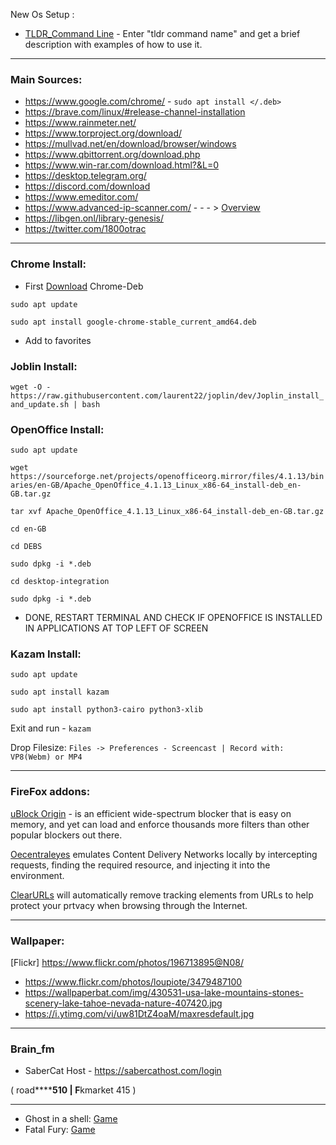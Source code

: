 New Os Setup :

* [TLDR_Command Line](https://github.com/tldr-pages/tldr) - Enter "tldr command name" and get a brief description with examples of how to use it.

***

### Main Sources:

* https://www.google.com/chrome/ - ```sudo apt install </.deb>```
* https://brave.com/linux/#release-channel-installation
* https://www.rainmeter.net/
* https://www.torproject.org/download/
* https://mullvad.net/en/download/browser/windows
* https://www.qbittorrent.org/download.php
* https://www.win-rar.com/download.html?&L=0
* https://desktop.telegram.org/
* https://discord.com/download
* https://www.emeditor.com/
* https://www.advanced-ip-scanner.com/ - - - > [Overview](https://www.huntandhackett.com/blog/advanced-ip-scanner-the-preferred-scanner-in-the-apt-toolbox)
* https://libgen.onl/library-genesis/
* https://twitter.com/1800otrac

* * *

### Chrome Install: 

* First [Download](https://www.google.com/chrome/) Chrome-Deb

```sudo apt update```

```sudo apt install google-chrome-stable_current_amd64.deb```

* Add to favorites 

### Joblin Install:

```wget -O - https://raw.githubusercontent.com/laurent22/joplin/dev/Joplin_install_and_update.sh | bash```

### OpenOffice Install:

```sudo apt update```

```wget https://sourceforge.net/projects/openofficeorg.mirror/files/4.1.13/binaries/en-GB/Apache_OpenOffice_4.1.13_Linux_x86-64_install-deb_en-GB.tar.gz```

```tar xvf Apache_OpenOffice_4.1.13_Linux_x86-64_install-deb_en-GB.tar.gz```

```cd en-GB```

```cd DEBS```

```sudo dpkg -i *.deb```

```cd desktop-integration```

```sudo dpkg -i *.deb```

* DONE, RESTART TERMINAL AND CHECK IF OPENOFFICE IS INSTALLED IN APPLICATIONS AT TOP LEFT OF SCREEN

### Kazam Install:

```sudo apt update```

```sudo apt install kazam```

```sudo apt install python3-cairo python3-xlib```

Exit and run - ```kazam```

Drop Filesize:  ```Files -> Preferences - Screencast | Record with: VP8(Webm) or MP4```

* * *

### FireFox addons:

[uBlock Origin](https://addons.mozilla.org/en-US/firefox/addon/ublock-origin/) - is an efficient wide-spectrum blocker that is easy on memory, and yet can load and enforce thousands more filters than other popular blockers out there.

[Oecentraleyes](https://addons.mozilla.org/en-US/firefox/addon/decentraleyes/) emulates Content Delivery Networks locally by intercepting requests, finding the required resource, and injecting it into the environment.

[ClearURLs](https://addons.mozilla.org/en-US/firefox/addon/clearurls/) will automatically remove tracking elements from URLs to help protect your prtvacy when browsing through the Internet.


* * *

### Wallpaper:

[Flickr] https://www.flickr.com/photos/196713895@N08/

* https://www.flickr.com/photos/loupiote/3479487100
* https://wallpaperbat.com/img/430531-usa-lake-mountains-stones-scenery-lake-tahoe-nevada-nature-407420.jpg
* https://i.ytimg.com/vi/uw81DtZ4oaM/maxresdefault.jpg

***

### Brain_fm

* SaberCat Host - https://sabercathost.com/login

( road******510 | F**kmarket 415 )

* * *

* Ghost in a shell: [Game](https://www.retrogames.cc/psx-games/ghost-in-the-shell.html)
* Fatal Fury: [Game](https://www.retrogames.cc/segacd-games/fatal-fury-special.html)



